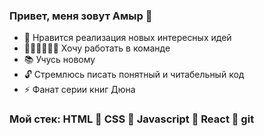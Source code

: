 ### Привет, меня зовут Амыр 👋

* 🎨 Нравится реализация новых интересных идей
* 🙋‍♂️🙋‍♀️🙋‍♂️ Хочу работать в команде
* 📚 Учусь новому
* 🔓 Стремлюсь писать понятный и читабельный код
* ⚡ Фанат серии книг Дюна

### Мой стек: HTML 🌟 CSS 🌟 Javascript 🌟 React 🌟 git

<!--
**tavakai/tavakai** is a ✨ _special_ ✨ repository because its `README.md` (this file) appears on your GitHub profile.

Here are some ideas to get you started:

- 🔭 I’m currently working on ...
- 🌱 I’m currently learning ...
- 👯 I’m looking to collaborate on ...
- 🤔 I’m looking for help with ...
- 💬 Ask me about ...
- 📫 How to reach me: ...
- 😄 Pronouns: ...
- ⚡ Fun fact: ...
-->
